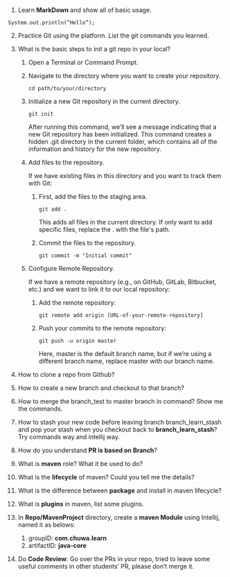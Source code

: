 1. Learn **MarkDown** and show all of basic usage.


```
System.out.println(“Hello”);
```

2. Practice Git using the platform. List the git commands you learned.

3. What is the basic steps to init a git repo in your local?

   1. Open a Terminal or Command Prompt.

   2. Navigate to the directory where you want to create your repository.
      ```
      cd path/to/your/directory
      ```
   3. Initialize a new Git repository in the current directory.
      ```
      git init
      ```
      
      After running this command, we’ll see a message indicating that a new Git repository has been initialized. This command creates a hidden .git directory in the current folder, which contains all of the information and history for the new repository.

    4. Add files to the repository.

       If we have existing files in this directory and you want to track them with Git:

       1. First, add the files to the staging area.
          ```
          git add .
          ```
          This adds all files in the current directory. If only want to add specific files, replace the . with the file's path.

       2. Commit the files to the repository.
          ```
          git commit -m "Initial commit"
          ```
     5. Configure Remote Repository.

        If we have a remote repository (e.g., on GitHub, GitLab, Bitbucket, etc.) and we want to link it to our local repository:

        1. Add the remote repository:
           ```
           git remote add origin [URL-of-your-remote-repository]
           ```
        2. Push your commits to the remote repository:
           ```
           git push -u origin master
           ```
           Here, master is the default branch name, but if we’re using a different branch name, replace master with our branch name.

4. How to clone a repo from Github?



5. How to create a new branch and checkout to that branch?



6. How to merge the branch_test to master branch in command? Show me the commands.




7. How to stash your new code before leaving branch branch_learn_stash and pop your stash when you checkout back to **branch_learn_stash**? Try commands way and intellij way.




8. How do you understand **PR is based on Branch**?




9. What is  **maven** role? What it be used to do?




10. What is the **lifecycle** of maven? Could you tell me the details?




11. What is the difference between **package** and install in maven lifecycle?




12. What is **plugins** in maven, list some plugins.




13. In **Repo/MavenProject** directory, create a **maven Module** using Intellij, named it as belows:
    1. groupID: **com.chuwa.learn**
    2. artifactID: **java-core**
   
   
   

14. Do **Code Review**: Go over the PRs in your repo, tried to leave some useful comments in other students’ PR, please don’t merge it.


